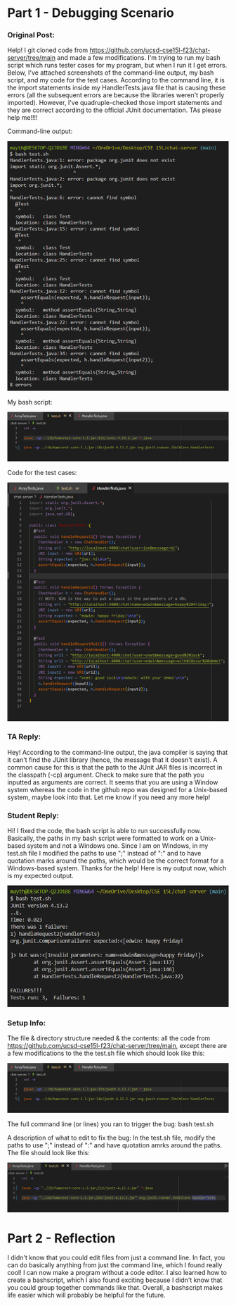 # Part 1 - Debugging Scenario

### Original Post:
Help! I git cloned code from https://github.com/ucsd-cse15l-f23/chat-server/tree/main and made a few modifications. I'm trying to run my bash script which runs tester cases for my program, but when I run it I get errors. Below, I've attached screenshots of the command-line output, my bash script, and my code for the test cases. According to the command line, it is the import statements inside my HandlerTests.java file that is causing these errors (all the subsequent errors are because the libraries weren't properly imported). However, I've quadruple-checked those import statements and they are correct according to the official JUnit documentation. TAs please help me!!!!

Command-line output:

![image1](screenshot1.png)

My bash script:

![image2](screenshot2.png)

Code for the test cases:

![image3](screenshot3.png)

### TA Reply:

Hey! According to the command-line output, the java compiler is saying that it can't find the JUnit library (hence, the message that it doesn't exist). A common cause for this is that the path to the JUnit JAR files is incorrect in the classpath (-cp) argument. Check to make sure that the path you inputted as arguments are correct. It seems that you are using a Window system whereas the code in the github repo was designed for a Unix-based system, maybe look into that. Let me know if you need any more help!

### Student Reply:

Hi! I fixed the code, the bash script is able to run successfully now. Basically, the paths in my bash script were formatted to work on a Unix-based system and not a Windows one. Since I am on Windows, in my test.sh file I modified the paths to use ";" instead of ":" and to have quotation marks around the paths, which would be the correct format for a Windows-based system. Thanks for the help! Here is my output now, which is my expected output.

![image4](screenshot4.png)

### Setup Info:

The file & directory structure needed & the contents: all the code from https://github.com/ucsd-cse15l-f23/chat-server/tree/main, except there are a few modifications to the the test.sh file which should look like this:

![image2](screenshot2.png)

The full command line (or lines) you ran to trigger the bug: bash test.sh

A description of what to edit to fix the bug: In the test.sh file, modify the paths to use ";" instead of ":" and have quotation amrks around the paths. The file should look like this:

![image5](screenshot5.png)

# Part 2 - Reflection

I didn't know that you could edit files from just a command line. In fact, you can do basically anything from just the command line, which I found really cool! I can now make a program without a code editor. I also learned how to create a bashscript, which I also found exciting because I didn't know that you could group together commands like that. Overall, a bashscript makes life easier which will probably be helpful for the future.
